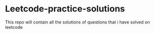 # Leetcode-practice-solutions
This repo will contain all the solutions of questions that i have solved on leetcode
